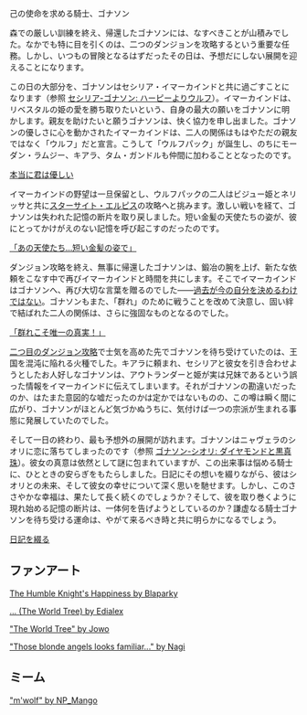<!-- title: ゴナソン・G -->
<!-- status: 生存 -->

己の使命を求める騎士、ゴナソン

森での厳しい訓練を終え、帰還したゴナソンには、なすべきことが山積みでした。なかでも特に目を引くのは、二つのダンジョンを攻略するという重要な任務。しかし、いつもの冒険となるはずだったその日は、予想だにしない展開を迎えることになります。

この日の大部分を、ゴナソンはセシリア・イマーカインドと共に過ごすことになります（参照 [セシリア-ゴナソン: ハーピーよりウルフ](#edge:cecilia-gigi)）。イマーカインドは、リベスタルの姫の愛を勝ち取りたいという、自身の最大の願いをゴナソンに明かします。親友を助けたいと願うゴナソンは、快く協力を申し出ました。ゴナソンの優しさに心を動かされたイマーカインドは、二人の関係はもはやただの親友ではなく「ウルフ」だと宣言。こうして「ウルフパック」が誕生し、のちにモーダン・ラムジー、キアラ、タム・ガンドルも仲間に加わることとなったのです。

[本当に君は優しい](#embed:https://youtu.be/dgfH4qnRlfw?t=2020)

イマーカインドの野望は一旦保留とし、ウルフパックの二人はビジュー姫とネリッサと共に[スターサイト・エルピス](https://youtu.be/dgfH4qnRlfw?t=4404)の攻略へと挑みます。激しい戦いを経て、ゴナソンは失われた記憶の断片を取り戻しました。短い金髪の天使たちの姿が、彼にとってかけがえのない記憶を呼び起こすのだったのです。

[「あの天使たち…短い金髪の姿で」](#embed:https://youtu.be/dgfH4qnRlfw?t=7532)

ダンジョン攻略を終え、無事に帰還したゴナソンは、鍛冶の腕を上げ、新たな依頼をこなす中で再びイマーカインドと時間を共にします。そこでイマーカインドはゴナソンへ、再び大切な言葉を贈るのでした――[過去が今の自分を決めるわけではない](https://youtu.be/dgfH4qnRlfw?t=9664)。ゴナソンもまた、「群れ」のために戦うことを改めて決意し、固い絆で結ばれた二人の関係は、さらに強固なものとなるのでした。

[「群れこそ唯一の真実！」](#embed:https://youtu.be/dgfH4qnRlfw?t=9538)

[二つ目のダンジョン攻略](https://youtu.be/dgfH4qnRlfw?t=12253)で士気を高めた先でゴナソンを待ち受けていたのは、王国を混沌に陥れる火種でした。キアラに頼まれ、セシリアと彼女を引き合わせようとしたお人好しなゴナソンは、アウトランダーと姫が実は兄妹であるという誤った情報をイマーカインドに伝えてしまいます。それがゴナソンの勘違いだったのか、はたまた意図的な嘘だったのかは定かではないものの、この噂は瞬く間に広がり、ゴナソンがほとんど気づかぬうちに、気付けば一つの宗派が生まれる事態に発展していたのでした。

そして一日の終わり、最も予想外の展開が訪れます。ゴナソンはニャヴェラのシオリに恋に落ちてしまったのです（参照 [ゴナソン-シオリ: ダイヤモンドと黒真珠](#edge:gigi-shiori)）。彼女の真意は依然として謎に包まれていますが、この出来事は悩める騎士に、ひとときの安らぎをもたらしました。日記にその想いを綴りながら、彼はシオリとの未来、そして彼女の幸せについて深く思いを馳せます。しかし、このささやかな幸福は、果たして長く続くのでしょうか？そして、彼を取り巻くように現れ始める記憶の断片は、一体何を告げようとしているのか？謙虚なる騎士ゴナソンを待ち受ける運命は、やがて来るべき時と共に明らかになるでしょう。

[日記を綴る](#embed:https://youtu.be/dgfH4qnRlfw?t=20429)

## ファンアート

[The Humble Knight's Happiness by Blaparky](https://x.com/blaparky/status/1919657314384282081)

<!-- shiori -->

[... (The World Tree) by Edialex](https://x.com/Ediialex/status/1919243257499853211)

["The World Tree" by Jowo](https://x.com/seekorplatypus/status/1919368149411176695)

["Those blonde angels looks familiar..." by Nagi](https://x.com/Nagi_Nyaaa/status/1919583988454158726)

## ミーム

["m'wolf" by NP_Mango](https://x.com/NP_Mango/status/1920349250241650993)
